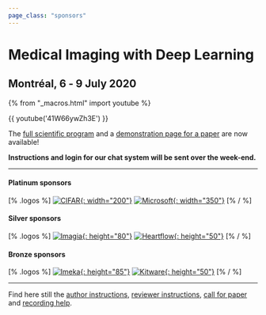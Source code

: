 ```yaml
---
page_class: "sponsors"
---
```


<h1 class="midl">Medical&nbsp;Imaging with Deep&nbsp;Learning</h1>
<h2 class="midl">Montréal, 6 ‑ 9 July 2020</h2>

{% from "_macros.html" import youtube %}


<!--
<p class="primary-photo centered">
    <img alt="Montréal at Night" src="/images/montreal-at-night.jpg">
</p>
-->

{{ youtube('41W66ywZh3E') }}

The [full scientific program](scientific-program.html) and a [demonstration page for a paper](papers/demo20.html) are now available!

**Instructions and login for our chat system will be sent over the week-end.**

---

#### Platinum sponsors

[% .logos %]
[![CIFAR](/sponsors/cifar.png){: width="200"}](https://www.cifar.ca/)
[![Microsoft](https://2019.midl.io/sponsors/microsoft.png){: width="350"}](https://www.microsoft.com/)
[% / %]

#### Silver sponsors

[% .logos %]
[![Imagia](/sponsors/imagia.png){: height="80"}](https://www.imagia.com/)
[![Heartflow](/sponsors/heartflow.png){: height="50"}](https://www.heartflow.com/)
[% / %]

#### Bronze sponsors
[% .logos %]
[![Imeka](/sponsors/imeka.png){: height="85"}](https://www.imeka.ca/)
[![Kitware](/sponsors/kitware.png){: height="50"}](https://www.kitware.com/)
[% / %]


---

Find here still the [author instructions](/author-instructions.html), [reviewer instructions](/reviewer-instructions.html), [call for paper](/call-for-papers.html) and [recording help](/video-help.html).
